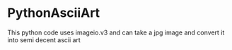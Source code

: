 # PythonAsciiArt
This python code uses imageio.v3 and can take a jpg image and convert it into semi decent ascii art
